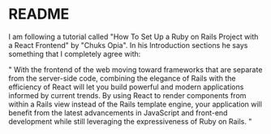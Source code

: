 # README

I am following a tutorial called "How To Set Up a Ruby on Rails Project with a React Frontend" by "Chuks Opia". In his Introduction sections he says something that I completely agree with:

"
 With the frontend of the web moving toward frameworks that are separate from the server-side code, combining the elegance of Rails with the efficiency of React will let you build powerful and modern applications informed by current trends. By using React to render components from within a Rails view instead of the Rails template engine, your application will benefit from the latest advancements in JavaScript and front-end development while still leveraging the expressiveness of Ruby on Rails.
"

